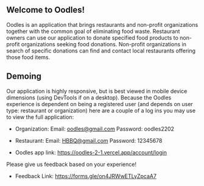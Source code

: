 ## Welcome to Oodles!

Oodles is an application that brings restaurants and non-profit organizations together with the common goal of eliminating food waste. Restaurant owners can use our application to donate specified food products to non-profit organizations seeking food donations. Non-profit organizations in search of specific donations can find and contact local restaurants offering those food items.

## Demoing

Our application is highly responsive, but is best viewed in mobile device dimensions (using DevTools if on a desktop). Because the Oodles experience is dependent on being a registered user (and depends on user type: restaurant or organization) here are a couple of a log ins you may use to view the full application:

- Organization:
  Email: oodles@gmail.com
  Password: oodles2202

- Restaurant:
  Email: HBBQ@gmail.com
  Password: 12345678

* Oodles app link: https://oodles-2-1.vercel.app/account/login

Please give us feedback based on your experience!

- Feedback Link: https://forms.gle/on4JRWwETLyZpcaA7
